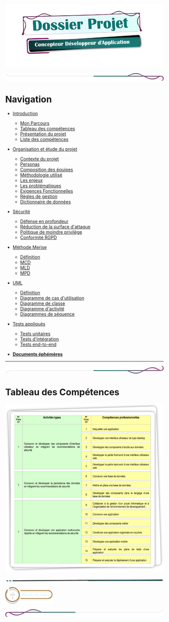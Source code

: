 
![titre_cda_main_img](./assets/img/main_cda_title.png)

![mep_top](./assets/line/border_deco_rt.png)



# Navigation 


- [Introduction]()

    - [Mon Parcours](./doc/presentation_intro.md)
    - [Tableau des compétences](#tableau-des-compétences)
    - [Présentation du projet](./doc/presentation.md)
    - [Liste des compétences](./doc/liste_competences.md)

- [Organisation et étude du projet]()
    - [Contexte du projet](./doc/contexte_projet.md)
    - [Personas](./doc/personas.md)
    - [Composition des équipes](./doc/composition_equipe.md)
    - [Méthodologie utilisé](./doc/methodologie_agile.md)
    - [Les enjeux](./doc/enjeux.md)
    - [Les problématiques](./doc/problematiques.md)
    - [Exigences Fonctionnelles](./doc/exigences_focntionelles.md)
    - [Règles de gestion](./doc/regles_gestion.md)
    - [Dictionnaire de données](./doc/dictionnaire_donnees.md)

- [Sécurité]()
    - [Défense en profondeur](./doc/merise_definition.md)
    - [Réduction de la surface d'attaque](./doc/merise/mcd.md)
    - [Politique de moindre privilège](./doc/merise/mld.md)
    - [Conformité RGPD]()


- [Méthode Merise]()
    - [Définition](./doc/merise_definition.md)
    - [MCD](./doc/merise/mcd.md)
    - [MLD](./doc/merise/mld.md)
    - [MPD]()

- [UML]()
    - [Définition](./doc/merise_definition.md)
    - [Diagramme de cas d'utilisation](./doc/merise_definition.md)
    - [Diagramme de classe](./doc/merise_definition.md)
    - [Diagramme d'activité](./doc/merise_definition.md)
    - [Diagrammes de séquence](./doc/merise_definition.md)

- [Tests appliqués]()
    - [Tests unitaires]()
    - [Tests d'intégration]()
    - [Tests end-to-end]()





- [**Documents éphémères**](./doc/tools_dev.md)
 



<!-- # Liste des compétences

- [AT 1 : Développement d'interfaces sécurisées](./doc/at1.md)

(Concevoir et développer des composants d'interface utilisateur en intégrant les recommandations de sécurité)

- [AT 2 : Gestion sécurisée des données](./doc/at2.md)

(Concevoir et développer la persistance des données en intégrant les recommandations de sécurité)

- [AT 3 : Développement d'applications multicouches](./doc/at3.md)

(Concevoir et développer une application multicouche répartie en intégrant les recommandations de sécurité) -->

---

<!-- - Liste des compétences du référentiel qui sont couvertes par le projet
- [Résumé du projet](./doc/resume_projet.md)
- Cahier des charges
- Gestion de projet
- Spécifications fonctionnelles
- Spécifications techniques
- Réalisations
- Demonstration 
- Et si c'était à refaire? --> 

![mep_top](./assets/line/border_deco_rb.png)

# Tableau des Compétences

![CDA_Tableau](assets/img/COMPET.png)


![mep_top](./assets/line/line-teal-point_r.png)




<!-- ![mep_top](./assets/line/line-teal-point_r.png) -->

<a href="#sommaire">  <img src="assets/button/back_to_top.png" alt="Back to top" style="width: 150px; height: auto;"></a>

![border](assets/line/border_deco_l.png)
